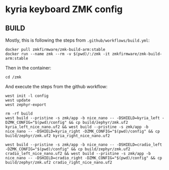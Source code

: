 # kyria keyboard ZMK config

## BUILD

Mostly, this is following the steps from `.github/workflows/build.yml`:

```
docker pull zmkfirmware/zmk-build-arm:stable
docker run --name zmk --rm -v $(pwd)/:/zmk -it zmkfirmware/zmk-build-arm:stable
```

Then in the container:

```
cd /zmk
```

And execute the steps from the github workflow:

```
west init -l config
west update
west zephyr-export

rm -rf build
west build --pristine -s zmk/app -b nice_nano -- -DSHIELD=kyria_left -DZMK_CONFIG="$(pwd)/config" && cp build/zephyr/zmk.uf2 kyria_left_nice_nano.uf2 && west build --pristine -s zmk/app -b nice_nano -- -DSHIELD=kyria_right -DZMK_CONFIG="$(pwd)/config" && cp build/zephyr/zmk.uf2 kyria_right_nice_nano.uf2

west build --pristine -s zmk/app -b nice_nano -- -DSHIELD=cradio_left -DZMK_CONFIG="$(pwd)/config" && cp build/zephyr/zmk.uf2 cradio_left_nice_nano.uf2 && west build --pristine -s zmk/app -b nice_nano -- -DSHIELD=cradio_right -DZMK_CONFIG="$(pwd)/config" && cp build/zephyr/zmk.uf2 cradio_right_nice_nano.uf2

```
